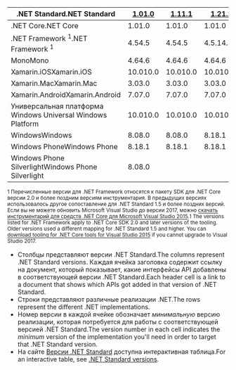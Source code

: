 | <span data-ttu-id="585ee-101">.NET Standard</span><span class="sxs-lookup"><span data-stu-id="585ee-101">.NET Standard</span></span>              | <span data-ttu-id="585ee-102">[1.0]</span><span class="sxs-lookup"><span data-stu-id="585ee-102">[1.0]</span></span> | <span data-ttu-id="585ee-103">[1.1]</span><span class="sxs-lookup"><span data-stu-id="585ee-103">[1.1]</span></span>  | <span data-ttu-id="585ee-104">[1.2]</span><span class="sxs-lookup"><span data-stu-id="585ee-104">[1.2]</span></span> | <span data-ttu-id="585ee-105">[1.3]</span><span class="sxs-lookup"><span data-stu-id="585ee-105">[1.3]</span></span> | <span data-ttu-id="585ee-106">[1.4]</span><span class="sxs-lookup"><span data-stu-id="585ee-106">[1.4]</span></span> | <span data-ttu-id="585ee-107">[1.5]</span><span class="sxs-lookup"><span data-stu-id="585ee-107">[1.5]</span></span>      | <span data-ttu-id="585ee-108">[1.6]</span><span class="sxs-lookup"><span data-stu-id="585ee-108">[1.6]</span></span>      | <span data-ttu-id="585ee-109">[2.0]</span><span class="sxs-lookup"><span data-stu-id="585ee-109">[2.0]</span></span>      |
|----------------------------|-------|--------|-------|-------|-------|------------|------------|------------|
| <span data-ttu-id="585ee-110">.NET Core</span><span class="sxs-lookup"><span data-stu-id="585ee-110">.NET Core</span></span>                  | <span data-ttu-id="585ee-111">1.0</span><span class="sxs-lookup"><span data-stu-id="585ee-111">1.0</span></span>   | <span data-ttu-id="585ee-112">1.0</span><span class="sxs-lookup"><span data-stu-id="585ee-112">1.0</span></span>    | <span data-ttu-id="585ee-113">1.0</span><span class="sxs-lookup"><span data-stu-id="585ee-113">1.0</span></span>   | <span data-ttu-id="585ee-114">1.0</span><span class="sxs-lookup"><span data-stu-id="585ee-114">1.0</span></span>   | <span data-ttu-id="585ee-115">1.0</span><span class="sxs-lookup"><span data-stu-id="585ee-115">1.0</span></span>   | <span data-ttu-id="585ee-116">1.0</span><span class="sxs-lookup"><span data-stu-id="585ee-116">1.0</span></span>        | <span data-ttu-id="585ee-117">1.0</span><span class="sxs-lookup"><span data-stu-id="585ee-117">1.0</span></span>        | <span data-ttu-id="585ee-118">2.0</span><span class="sxs-lookup"><span data-stu-id="585ee-118">2.0</span></span>        |
| <span data-ttu-id="585ee-119">.NET Framework <sup>1</sup></span><span class="sxs-lookup"><span data-stu-id="585ee-119">.NET Framework <sup>1</sup></span></span>| <span data-ttu-id="585ee-120">4.5</span><span class="sxs-lookup"><span data-stu-id="585ee-120">4.5</span></span>   | <span data-ttu-id="585ee-121">4.5</span><span class="sxs-lookup"><span data-stu-id="585ee-121">4.5</span></span>    | <span data-ttu-id="585ee-122">4.5.1</span><span class="sxs-lookup"><span data-stu-id="585ee-122">4.5.1</span></span> | <span data-ttu-id="585ee-123">4.6</span><span class="sxs-lookup"><span data-stu-id="585ee-123">4.6</span></span>   | <span data-ttu-id="585ee-124">4.6.1</span><span class="sxs-lookup"><span data-stu-id="585ee-124">4.6.1</span></span> | <span data-ttu-id="585ee-125">4.6.1</span><span class="sxs-lookup"><span data-stu-id="585ee-125">4.6.1</span></span>      | <span data-ttu-id="585ee-126">4.6.1</span><span class="sxs-lookup"><span data-stu-id="585ee-126">4.6.1</span></span>      | <span data-ttu-id="585ee-127">4.6.1</span><span class="sxs-lookup"><span data-stu-id="585ee-127">4.6.1</span></span>      |
| <span data-ttu-id="585ee-128">Mono</span><span class="sxs-lookup"><span data-stu-id="585ee-128">Mono</span></span>                       | <span data-ttu-id="585ee-129">4.6</span><span class="sxs-lookup"><span data-stu-id="585ee-129">4.6</span></span>   | <span data-ttu-id="585ee-130">4.6</span><span class="sxs-lookup"><span data-stu-id="585ee-130">4.6</span></span>    | <span data-ttu-id="585ee-131">4.6</span><span class="sxs-lookup"><span data-stu-id="585ee-131">4.6</span></span>   | <span data-ttu-id="585ee-132">4.6</span><span class="sxs-lookup"><span data-stu-id="585ee-132">4.6</span></span>   | <span data-ttu-id="585ee-133">4.6</span><span class="sxs-lookup"><span data-stu-id="585ee-133">4.6</span></span>   | <span data-ttu-id="585ee-134">4.6</span><span class="sxs-lookup"><span data-stu-id="585ee-134">4.6</span></span>        | <span data-ttu-id="585ee-135">4.6</span><span class="sxs-lookup"><span data-stu-id="585ee-135">4.6</span></span>        | <span data-ttu-id="585ee-136">5,4</span><span class="sxs-lookup"><span data-stu-id="585ee-136">5.4</span></span>        |
| <span data-ttu-id="585ee-137">Xamarin.iOS</span><span class="sxs-lookup"><span data-stu-id="585ee-137">Xamarin.iOS</span></span>                | <span data-ttu-id="585ee-138">10.0</span><span class="sxs-lookup"><span data-stu-id="585ee-138">10.0</span></span>  | <span data-ttu-id="585ee-139">10.0</span><span class="sxs-lookup"><span data-stu-id="585ee-139">10.0</span></span>   | <span data-ttu-id="585ee-140">10.0</span><span class="sxs-lookup"><span data-stu-id="585ee-140">10.0</span></span>  | <span data-ttu-id="585ee-141">10.0</span><span class="sxs-lookup"><span data-stu-id="585ee-141">10.0</span></span>  | <span data-ttu-id="585ee-142">10.0</span><span class="sxs-lookup"><span data-stu-id="585ee-142">10.0</span></span>  | <span data-ttu-id="585ee-143">10.0</span><span class="sxs-lookup"><span data-stu-id="585ee-143">10.0</span></span>       | <span data-ttu-id="585ee-144">10.0</span><span class="sxs-lookup"><span data-stu-id="585ee-144">10.0</span></span>       | <span data-ttu-id="585ee-145">10.14</span><span class="sxs-lookup"><span data-stu-id="585ee-145">10.14</span></span>      |
| <span data-ttu-id="585ee-146">Xamarin.Mac</span><span class="sxs-lookup"><span data-stu-id="585ee-146">Xamarin.Mac</span></span>                | <span data-ttu-id="585ee-147">3.0</span><span class="sxs-lookup"><span data-stu-id="585ee-147">3.0</span></span>   | <span data-ttu-id="585ee-148">3.0</span><span class="sxs-lookup"><span data-stu-id="585ee-148">3.0</span></span>    | <span data-ttu-id="585ee-149">3.0</span><span class="sxs-lookup"><span data-stu-id="585ee-149">3.0</span></span>   | <span data-ttu-id="585ee-150">3.0</span><span class="sxs-lookup"><span data-stu-id="585ee-150">3.0</span></span>   | <span data-ttu-id="585ee-151">3.0</span><span class="sxs-lookup"><span data-stu-id="585ee-151">3.0</span></span>   | <span data-ttu-id="585ee-152">3.0</span><span class="sxs-lookup"><span data-stu-id="585ee-152">3.0</span></span>        | <span data-ttu-id="585ee-153">3.0</span><span class="sxs-lookup"><span data-stu-id="585ee-153">3.0</span></span>        | <span data-ttu-id="585ee-154">3.8</span><span class="sxs-lookup"><span data-stu-id="585ee-154">3.8</span></span>        |
| <span data-ttu-id="585ee-155">Xamarin.Android</span><span class="sxs-lookup"><span data-stu-id="585ee-155">Xamarin.Android</span></span>            | <span data-ttu-id="585ee-156">7.0</span><span class="sxs-lookup"><span data-stu-id="585ee-156">7.0</span></span>   | <span data-ttu-id="585ee-157">7.0</span><span class="sxs-lookup"><span data-stu-id="585ee-157">7.0</span></span>    | <span data-ttu-id="585ee-158">7.0</span><span class="sxs-lookup"><span data-stu-id="585ee-158">7.0</span></span>   | <span data-ttu-id="585ee-159">7.0</span><span class="sxs-lookup"><span data-stu-id="585ee-159">7.0</span></span>   | <span data-ttu-id="585ee-160">7.0</span><span class="sxs-lookup"><span data-stu-id="585ee-160">7.0</span></span>   | <span data-ttu-id="585ee-161">7.0</span><span class="sxs-lookup"><span data-stu-id="585ee-161">7.0</span></span>        | <span data-ttu-id="585ee-162">7.0</span><span class="sxs-lookup"><span data-stu-id="585ee-162">7.0</span></span>        | <span data-ttu-id="585ee-163">8.0</span><span class="sxs-lookup"><span data-stu-id="585ee-163">8.0</span></span>        |
| <span data-ttu-id="585ee-164">Универсальная платформа Windows </span><span class="sxs-lookup"><span data-stu-id="585ee-164">Universal Windows Platform</span></span> | <span data-ttu-id="585ee-165">10.0</span><span class="sxs-lookup"><span data-stu-id="585ee-165">10.0</span></span>  | <span data-ttu-id="585ee-166">10.0</span><span class="sxs-lookup"><span data-stu-id="585ee-166">10.0</span></span>   | <span data-ttu-id="585ee-167">10.0</span><span class="sxs-lookup"><span data-stu-id="585ee-167">10.0</span></span>  | <span data-ttu-id="585ee-168">10.0</span><span class="sxs-lookup"><span data-stu-id="585ee-168">10.0</span></span>  | <span data-ttu-id="585ee-169">10.0</span><span class="sxs-lookup"><span data-stu-id="585ee-169">10.0</span></span>  | <span data-ttu-id="585ee-170">10.0.16299</span><span class="sxs-lookup"><span data-stu-id="585ee-170">10.0.16299</span></span> | <span data-ttu-id="585ee-171">10.0.16299</span><span class="sxs-lookup"><span data-stu-id="585ee-171">10.0.16299</span></span> | <span data-ttu-id="585ee-172">10.0.16299</span><span class="sxs-lookup"><span data-stu-id="585ee-172">10.0.16299</span></span> |
| <span data-ttu-id="585ee-173">Windows</span><span class="sxs-lookup"><span data-stu-id="585ee-173">Windows</span></span>                    | <span data-ttu-id="585ee-174">8.0</span><span class="sxs-lookup"><span data-stu-id="585ee-174">8.0</span></span>   | <span data-ttu-id="585ee-175">8.0</span><span class="sxs-lookup"><span data-stu-id="585ee-175">8.0</span></span>    | <span data-ttu-id="585ee-176">8.1</span><span class="sxs-lookup"><span data-stu-id="585ee-176">8.1</span></span>   |       |       |            |            |            |
| <span data-ttu-id="585ee-177">Windows Phone</span><span class="sxs-lookup"><span data-stu-id="585ee-177">Windows Phone</span></span>              | <span data-ttu-id="585ee-178">8.1</span><span class="sxs-lookup"><span data-stu-id="585ee-178">8.1</span></span>   | <span data-ttu-id="585ee-179">8.1</span><span class="sxs-lookup"><span data-stu-id="585ee-179">8.1</span></span>    | <span data-ttu-id="585ee-180">8.1</span><span class="sxs-lookup"><span data-stu-id="585ee-180">8.1</span></span>   |       |       |            |            |            |
| <span data-ttu-id="585ee-181">Windows Phone Silverlight</span><span class="sxs-lookup"><span data-stu-id="585ee-181">Windows Phone Silverlight</span></span>  | <span data-ttu-id="585ee-182">8.0</span><span class="sxs-lookup"><span data-stu-id="585ee-182">8.0</span></span>   |        |       |       |       |            |            |            |

<span data-ttu-id="585ee-183"><sup>1 Перечисленные версии для .NET Framework относятся к пакету SDK для .NET Core версии 2.0 и более поздним версиям инструментария. В предыдущих версиях использовалось другое сопоставление для .NET Standard 1.5 и более поздних версий. Если вы не можете обновить Microsoft Visual Studio до версии 2017, можно [скачать инструментарий для средств .NET Core для Microsoft Visual Studio 2015](https://github.com/dotnet/core/blob/master/release-notes/download-archive.md).</sup></span><span class="sxs-lookup"><span data-stu-id="585ee-183"><sup>1 The versions listed for .NET Framework apply to .NET Core SDK 2.0 and later versions of the tooling. Older versions used a different mapping for .NET Standard 1.5 and higher. You can [download tooling for .NET Core tools for Visual Studio 2015](https://github.com/dotnet/core/blob/master/release-notes/download-archive.md) if you cannot upgrade to Visual Studio 2017.</sup></span></span>

- <span data-ttu-id="585ee-184">Столбцы представляют версии .NET Standard.</span><span class="sxs-lookup"><span data-stu-id="585ee-184">The columns represent .NET Standard versions.</span></span> <span data-ttu-id="585ee-185">Каждая ячейка заголовка содержит ссылку на документ, который показывает, какие интерфейсы API добавлены в соответствующей версии .NET Standard.</span><span class="sxs-lookup"><span data-stu-id="585ee-185">Each header cell is a link to a document that shows which APIs got added in that version of .NET Standard.</span></span>
- <span data-ttu-id="585ee-186">Строки представляют различные реализации .NET.</span><span class="sxs-lookup"><span data-stu-id="585ee-186">The rows represent the different .NET implementations.</span></span>
- <span data-ttu-id="585ee-187">Номер версии в каждой ячейке обозначает *минимальную* версию реализации, которая потребуется для работы с соответствующей версией .NET Standard.</span><span class="sxs-lookup"><span data-stu-id="585ee-187">The version number in each cell indicates the *minimum* version of the implementation you'll need in order to target that .NET Standard version.</span></span>
- <span data-ttu-id="585ee-188">На сайте [Версии .NET Standard](http://immo.landwerth.net/netstandard-versions/#) доступна интерактивная таблица.</span><span class="sxs-lookup"><span data-stu-id="585ee-188">For an interactive table, see [.NET Standard versions](http://immo.landwerth.net/netstandard-versions/#).</span></span>

[1.0]: https://github.com/dotnet/standard/blob/master/docs/versions/netstandard1.0.md
[1.1]: https://github.com/dotnet/standard/blob/master/docs/versions/netstandard1.1.md
[1.2]: https://github.com/dotnet/standard/blob/master/docs/versions/netstandard1.2.md
[1.3]: https://github.com/dotnet/standard/blob/master/docs/versions/netstandard1.3.md
[1.4]: https://github.com/dotnet/standard/blob/master/docs/versions/netstandard1.4.md
[1.5]: https://github.com/dotnet/standard/blob/master/docs/versions/netstandard1.5.md
[1.6]: https://github.com/dotnet/standard/blob/master/docs/versions/netstandard1.6.md
[2.0]: https://github.com/dotnet/standard/blob/master/docs/versions/netstandard2.0.md
